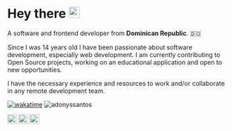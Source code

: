 # Hey there <img src="https://media.giphy.com/media/hvRJCLFzcasrR4ia7z/giphy.gif" width="25px">

A software and frontend developer from **Dominican Republic**. 🇩🇴

Since I was 14 years old I have been passionate about software development, especially web development. I am currently contributing to Open Source projects, working on an educational application and open to new opportunities.

I have the necessary experience and resources to work and/or collaborate in any remote development team.

[![wakatime](https://wakatime.com/badge/user/47c40b74-e67d-4823-bff4-1d1d3101eeae.svg)](https://wakatime.com/@47c40b74-e67d-4823-bff4-1d1d3101eeae)
![adonyssantos](https://komarev.com/ghpvc/?username=adonyssantos&label=Profile%20views&color=0e75b6&style=flat)

<a href="https://twitter.com/adonyssantos_">
  <img align="left" alt="Adonys Santos | Twitter" width="22px" src="https://raw.githubusercontent.com/peterthehan/peterthehan/master/assets/twitter.svg" />
</a>
<a href="https://discord.gg/fyGx7BZ">
  <img align="left" alt="Adonys' Discord Server" width="22px" src="https://raw.githubusercontent.com/peterthehan/peterthehan/master/assets/discord.svg" />
</a>
<a href="https://www.linkedin.com/in/adonyssantos">
  <img align="left" alt="Adonys' LinkedIn" width="22px" src="https://raw.githubusercontent.com/peterthehan/peterthehan/master/assets/linkedin.svg" />
</a>



